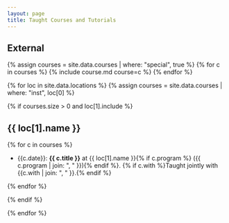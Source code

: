 ```yaml
---
layout: page
title: Taught Courses and Tutorials
---
```


## External

{% assign courses = site.data.courses | where: "special", true %}
{% for c in courses %}
{% include course.md course=c %}
{% endfor %}


{% for loc in site.data.locations %}
{% assign courses = site.data.courses | where: "inst", loc[0] %}

{% if courses.size > 0 and loc[1].include %}
## {{ loc[1].name }}

{% for c in courses %}
- {{c.date}}: **{{ c.title }}** at {{ loc[1].name }}{% if c.program %} ({{ c.program | join: ", " }}){% endif %}. {% if c.with %}Taught jointly with {{c.with | join: ", " }}.{% endif %}

{% endfor %}

{% endif %}

{% endfor %}


